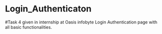 # Login_Authenticaton
#Task 4 given in internship at Oasis infobyte 
Login Authentication page with all basic functionalities.

